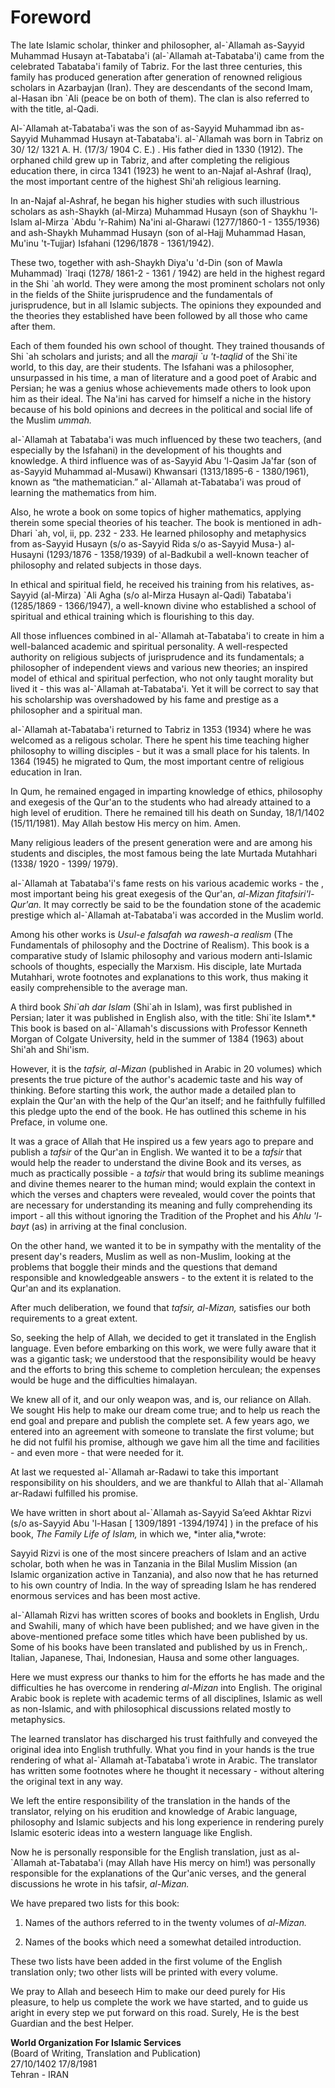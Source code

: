 Foreword
========

The late Islamic scholar, thinker and philosopher, al-\`Allamah
as-Sayyid Muhammad Husayn at-Tabataba'i (al-\`Allamah at-Tabataba'i)
came from the celebrated Tabataba'i family of Tabriz. For the last three
centuries, this family has produced generation after generation of
renowned religious scholars in Azarbayjan (Iran). They are descendants
of the second Imam, al-Hasan ibn \`Ali (peace be on both of them). The
clan is also referred to with the title, al-Qadi.

Al-\`Allamah at-Tabataba'i was the son of as-Sayyid Muham­mad ibn
as-Sayyid Muhammad Husayn at-Tabataba'i. al-\`Allamah was born in Tabriz
on 30/ 12/ 1321 A. H. (17/3/ 1904 C. E.) . His father died in 1330
(1912). The orphaned child grew up in Tab­riz, and after completing the
religious education there, in circa 1341 (1923) he went to an-Najaf
al-Ashraf (Iraq), the most important centre of the highest Shi'ah
religious learning.

In an-Najaf al-Ashraf, he began his higher studies with such illustrious
scholars as ash-Shaykh (al-Mirza) Muhammad Husayn (son of Shaykhu
'l-Islam al-Mirza \`Abdu 'r-Rahim) Na'ini al-Gha­rawi (1277/1860-1 -
1355/1936) and ash-Shaykh Muhammad Husayn (son of al-Hajj Muhammad
Hasan, Mu'inu 't-Tujjar) Isfahani (1296/1878 - 1361/1942).

These two, together with ash-Shaykh Diya'u 'd-Din (son of Mawla
Muhammad) \`Iraqi (1278/ 1861-2 - 1361 / 1942) are held in the highest
regard in the Shi \`ah world. They were among the most prominent
scholars not only in the fields of the Shiite jurisprudence and the
fundamentals of jurisprudence, but in all Islamic subjects. The opinions
they expounded and the theories they established have been followed by
all those who came after them.

Each of them founded his own school of thought. They trained thousands
of Shi \`ah scholars and jurists; and all the *maraji \`u 't-taqlid* of
the Shi\`ite world, to this day, are their students. The Isfahani was a
philosopher, unsurpassed in his time, a man of literature and a good
poet of Arabic and Persian; he was a genius whose achievements made
others to look upon him as their ideal. The Na'ini has carved for
himself a niche in the history because of his bold opinions and decrees
in the political and social life of the Muslim *ummah.*

al-\`Allamah at Tabataba'i was much influenced by these two teachers,
(and especially by the Isfahani) in the development of his thoughts and
knowledge. A third influence was of as-Sayyid Abu 'l-Qasim Ja'far (son
of as-Sayyid Muhammad al-Musawi) Khwansari (1313/1895-6 - 1380/1961),
known as “the math­ematician.” al-\`Allamah at-Tabataba'i was proud of
learning the mathematics from him.

Also, he wrote a book on some topics of higher mathematics, applying
therein some special theories of his teacher. The book is mentioned in
adh-Dhari \`ah, vol, ii, pp. 232 - 233. He learned philosophy and
metaphysics from as-Sayyid Husayn (s/o as-Sayyid Rida s/o as-Sayyid
Musa-) al-Husayni (1293/1876 - 1358/1939) of al-Badkubil a well-known
teacher of philosophy and related subjects in those days.

In ethical and spiritual field, he received his training from his
relatives, as-Sayyid (al-Mirza) \`Ali Agha (s/o al-Mirza Husayn al-Qadi)
Tabataba'i (1285/1869 - 1366/1947), a well-known divine who established
a school of spiritual and ethical training which is flourishing to this
day.

All those influences combined in al-\`Allamah at-Tabataba'i to create in
him a well-balanced academic and spiritual person­ality. A
well-respected authority on religious subjects of juris­prudence and its
fundamentals; a philosopher of independent views and various new
theories; an inspired model of ethical and spiritual perfection, who not
only taught morality but lived it - this was al-\`Allamah at-Tabataba'i.
Yet it will be correct to say that his scholarship was overshadowed by
his fame and prestige as a philosopher and a spiritual man.

al-\`Allamah at-Tabataba'i returned to Tabriz in 1353 (1934) where he
was welcomed as a religous scholar. There he spent his time teaching
higher philosophy to willing disciples - but it was a small place for
his talents. In 1364 (1945) he migrated to Qum, the most important
centre of religious education in Iran.

In Qum, he remained engaged in imparting knowledge of ethics, philosophy
and exegesis of the Qur'an to the students who had already attained to a
high level of erudition. There he remained till his death on Sunday,
18/1/1402 (15/11/1981). May Allah bestow His mercy on him. Amen.

Many religious leaders of the present generation were and are among his
students and disciples, the most famous being the late Murtada Mutahhari
(1338/ 1920 - 1399/ 1979).

al-\`Allamah at Tabataba'i's fame rests on his various aca­demic works -
the , most important being his great exegesis of the Qur'an, *al-Mizan
fitafsiri'l-Qur'an.* It may correctly be said to be the foundation stone
of the academic prestige which al-\`Allamah at-Tabataba'i was accorded
in the Muslim world.

Among his other works is *Usul-e falsafah wa rawesh-a realism* (The
Fundamentals of philosophy and the Doctrine of Realism). This book is a
comparative study of Islamic philosophy and various modern anti-Islamic
schools of thoughts, especially the Marxism. His disciple, late Murtada
Mutahhari, wrote footnotes and explanations to this work, thus making it
easily comprehensible to the average man.

A third book *Shi\`ah dar Islam* (Shi\`ah in Islam), was first published
in Persian; later it was published in English also, with the title:
Shi\`ite Islam*.* This book is based on al-\`Allamah's dis­cussions with
Professor Kenneth Morgan of Colgate University, held in the summer of
1384 (1963) about Shi'ah and Shi'ism.

However, it is the *tafsir, al-Mizan* (published in Arabic in 20
volumes) which presents the true picture of the author's academic taste
and his way of thinking. Before starting this work, the author made a
detailed plan to explain the Qur'an with the help of the Qur'an itself;
and he faithfully fulfilled this pledge upto the end of the book. He has
outlined this scheme in his Preface, in volume one.

It was a grace of Allah that He inspired us a few years ago to prepare
and publish a *tafsir* of the Qur'an in English. We wanted it to be a
*tafsir* that would help the reader to understand the divine Book and
its verses, as much as practically possible - a *tafsir* that would
bring its sublime meanings and divine themes nearer to the human mind;
would explain the context in which the verses and chapters were
revealed, would cover the points that are necessary for understanding
its meaning and fully com­prehending its import - all this without
ignoring the Tradition of the Prophet and his *Ahlu 'l-bayt* (as) in
arriving at the final conclusion.

On the other hand, we wanted it to be in sympathy with the mentality of
the present day's readers, Muslim as well as non-Muslim, looking at the
problems that boggle their minds and the questions that demand
responsible and knowledgeable answers - to the extent it is related to
the Qur'an and its explanation.

After much deliberation, we found that *tafsir, al-Mizan,* satisfies our
both requirements to a great extent.

So, seeking the help of Allah, we decided to get it translated in the
English language. Even before embarking on this work, we were fully
aware that it was a gigantic task; we understood that the responsibility
would be heavy and the efforts to bring this scheme to completion
herculean; the expenses would be huge and the difficulties himalayan.

We knew all of it, and our only weapon was, and is, our reliance on
Allah. We sought His help to make our dream come true; and to help us
reach the end goal and prepare and publish the complete set. A few years
ago, we entered into an agreement with someone to translate the first
volume; but he did not fulfil his promise, although we gave him all the
time and facilities - and even more - that were needed for it.

At last we requested al-\`Allamah ar-Radawi to take this im­portant
responsibility on his shoulders, and we are thankful to Allah that
al-\`Allamah ar-Radawi fulfilled his promise.

We have written in short about al-\`Allamah as-Sayyid Sa’eed Akhtar
Rizvi (s/o as-Sayyid Abu 'l-Hasan [ 1309/1891 -1394/1974] ) in the
preface of his book, *The Family Life of Islam,* in which we, *inter
alia,*wrote:

Sayyid Rizvi is one of the most sincere preachers of Islam and an active
scholar, both when he was in Tanzania in the Bilal Muslim Mission (an
Islamic organization active in Tanzania), and also now that he has
returned to his own country of India. In the way of spreading Islam he
has rendered enormous services and has been most active.

al-\`Allamah Rizvi has written scores of books and booklets in English,
Urdu and Swahili, many of which have been published; and we have given
in the above-mentioned preface some titles which have been published by
us. Some of his books have been translated and published by us in
French,. Italian, Japanese, Thai, Indonesian, Hausa and some other
languages.

Here we must express our thanks to him for the efforts he has made and
the difficulties he has overcome in rendering *al-Mizan* into English.
The original Arabic book is replete with academic terms of all
disciplines, Islamic as well as non-Islamic, and with philosophical
discussions related mostly to metaphysics.

The learned translator has discharged his trust faithfully and conveyed
the original idea into English truthfully. What you find in your hands
is the true rendering of what al-\`Allamah at-Tabataba'i wrote in
Arabic. The translator has written some footnotes where he thought it
necessary - without altering the original text in any way.

We left the entire responsibility of the translation in the hands of the
translator, relying on his erudition and knowledge of Arabic language,
philosophy and Islamic subjects and his long experience in rendering
purely Islamic esoteric ideas into a western language like English.

Now he is personally responsible for the English translation, just as
al-\`Allamah at-Tabataba'i (may Allah have His mercy on him!) was
personally responsible for the explanations of the Qur'anic verses, and
the general discussions he wrote in his tafsir, *al-Mizan.*

We have prepared two lists for this book:

1. Names of the authors referred to in the twenty volumes of *al-Mizan.*

2. Names of the books which need a somewhat detailed introduction.

These two lists have been added in the first volume of the English
translation only; two other lists will be printed with every volume.

We pray to Allah and beseech Him to make our deed purely for His
pleasure, to help us complete the work we have started, and to guide us
aright in every step we put forward on this road. Surely, He is the best
Guardian and the best Helper.

**World Organization For Islamic Services**  
 (Board of Writing, Translation and Publication)  
 27/10/1402 17/8/1981  
 Tehran - IRAN


